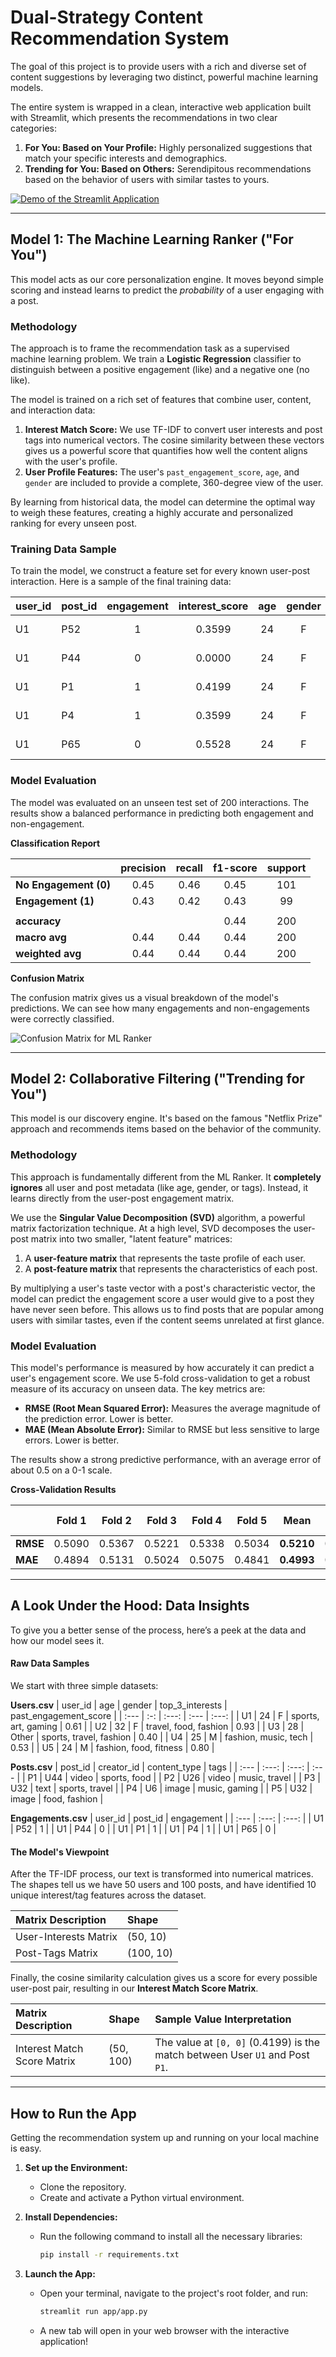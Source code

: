 # Dual-Strategy Content Recommendation System

The goal of this project is to provide users with a rich and diverse set of content suggestions by leveraging two distinct, powerful machine learning models.

The entire system is wrapped in a clean, interactive web application built with Streamlit, which presents the recommendations in two clear categories:
1.  **For You: Based on Your Profile:** Highly personalized suggestions that match your specific interests and demographics.
2.  **Trending for You: Based on Others:** Serendipitous recommendations based on the behavior of users with similar tastes to yours.

[![Demo of the Streamlit Application](https://i.imgur.com/g0j8z9G.gif)](https://dual-recommendation-engine.streamlit.app/)

---

## Model 1: The Machine Learning Ranker ("For You")

This model acts as our core personalization engine. It moves beyond simple scoring and instead learns to predict the *probability* of a user engaging with a post.

### Methodology

The approach is to frame the recommendation task as a supervised machine learning problem. We train a **Logistic Regression** classifier to distinguish between a positive engagement (like) and a negative one (no like).

The model is trained on a rich set of features that combine user, content, and interaction data:
1.  **Interest Match Score:** We use TF-IDF to convert user interests and post tags into numerical vectors. The cosine similarity between these vectors gives us a powerful score that quantifies how well the content aligns with the user's profile.
2.  **User Profile Features:** The user's `past_engagement_score`, `age`, and `gender` are included to provide a complete, 360-degree view of the user.

By learning from historical data, the model can determine the optimal way to weigh these features, creating a highly accurate and personalized ranking for every unseen post.

### Training Data Sample

To train the model, we construct a feature set for every known user-post interaction. Here is a sample of the final training data:

| user_id | post_id | engagement | interest_score | age | gender | top_3_interests | past_engagement_score | age_scaled | gender_F | gender_M | gender_Other |
| :--- | :--- | :---: | :---: | :-: | :---: | :--- | :---: | :---: | :---: | :---: | :---: |
| U1 | P52 | 1 | 0.3599 | 24 | F | sports, art, gaming | 0.61 | -0.346 | 1.0 | 0.0 | 0.0 |
| U1 | P44 | 0 | 0.0000 | 24 | F | sports, art, gaming | 0.61 | -0.346 | 1.0 | 0.0 | 0.0 |
| U1 | P1 | 1 | 0.4199 | 24 | F | sports, art, gaming | 0.61 | -0.346 | 1.0 | 0.0 | 0.0 |
| U1 | P4 | 1 | 0.3599 | 24 | F | sports, art, gaming | 0.61 | -0.346 | 1.0 | 0.0 | 0.0 |
| U1 | P65 | 0 | 0.5528 | 24 | F | sports, art, gaming | 0.61 | -0.346 | 1.0 | 0.0 | 0.0 |

### Model Evaluation

The model was evaluated on an unseen test set of 200 interactions. The results show a balanced performance in predicting both engagement and non-engagement.

**Classification Report**

| | precision | recall | f1-score | support |
| :--- | :---: | :---: | :---: | :---: |
| **No Engagement (0)** | 0.45 | 0.46 | 0.45 | 101 |
| **Engagement (1)** | 0.43 | 0.42 | 0.43 | 99 |
| | | | | |
| **accuracy** | | | 0.44 | 200 |
| **macro avg** | 0.44 | 0.44 | 0.44 | 200 |
| **weighted avg** | 0.44 | 0.44 | 0.44 | 200 |

**Confusion Matrix**

The confusion matrix gives us a visual breakdown of the model's predictions. We can see how many engagements and non-engagements were correctly classified.

![Confusion Matrix for ML Ranker](https://github.com/user-attachments/assets/b930d350-bc09-47b5-82ee-830c8506baca)

---

## Model 2: Collaborative Filtering ("Trending for You")

This model is our discovery engine. It's based on the famous "Netflix Prize" approach and recommends items based on the behavior of the community.

### Methodology

This approach is fundamentally different from the ML Ranker. It **completely ignores** all user and post metadata (like age, gender, or tags). Instead, it learns directly from the user-post engagement matrix.

We use the **Singular Value Decomposition (SVD)** algorithm, a powerful matrix factorization technique. At a high level, SVD decomposes the user-post matrix into two smaller, "latent feature" matrices:
1.  A **user-feature matrix** that represents the taste profile of each user.
2.  A **post-feature matrix** that represents the characteristics of each post.

By multiplying a user's taste vector with a post's characteristic vector, the model can predict the engagement score a user would give to a post they have never seen before. This allows us to find posts that are popular among users with similar tastes, even if the content seems unrelated at first glance.

### Model Evaluation

This model's performance is measured by how accurately it can predict a user's engagement score. We use 5-fold cross-validation to get a robust measure of its accuracy on unseen data. The key metrics are:
* **RMSE (Root Mean Squared Error):** Measures the average magnitude of the prediction error. Lower is better.
* **MAE (Mean Absolute Error):** Similar to RMSE but less sensitive to large errors. Lower is better.

The results show a strong predictive performance, with an average error of about 0.5 on a 0-1 scale.

**Cross-Validation Results**

| | Fold 1 | Fold 2 | Fold 3 | Fold 4 | Fold 5 | **Mean** | **Std Dev** |
| :--- | :---: | :---: | :---: | :---: | :---: | :---: | :---: |
| **RMSE** | 0.5090 | 0.5367 | 0.5221 | 0.5338 | 0.5034 | **0.5210** | 0.0132 |
| **MAE** | 0.4894 | 0.5131 | 0.5024 | 0.5075 | 0.4841 | **0.4993** | 0.0109 |

---

## A Look Under the Hood: Data Insights

To give you a better sense of the process, here’s a peek at the data and how our model sees it.

#### Raw Data Samples

We start with three simple datasets:

**Users.csv**
| user_id | age | gender | top_3_interests | past_engagement_score |
| :--- | :-: | :---: | :--- | :---: |
| U1 | 24 | F | sports, art, gaming | 0.61 |
| U2 | 32 | F | travel, food, fashion | 0.93 |
| U3 | 28 | Other | sports, travel, fashion | 0.40 |
| U4 | 25 | M | fashion, music, tech | 0.53 |
| U5 | 24 | M | fashion, food, fitness | 0.80 |

**Posts.csv**
| post_id | creator_id | content_type | tags |
| :--- | :---: | :---: | :--- |
| P1 | U44 | video | sports, food |
| P2 | U26 | video | music, travel |
| P3 | U32 | text | sports, travel |
| P4 | U6 | image | music, gaming |
| P5 | U32 | image | food, fashion |

**Engagements.csv**
| user_id | post_id | engagement |
| :--- | :---: | :---: |
| U1 | P52 | 1 |
| U1 | P44 | 0 |
| U1 | P1 | 1 |
| U1 | P4 | 1 |
| U1 | P65 | 0 |

#### The Model's Viewpoint

After the TF-IDF process, our text is transformed into numerical matrices. The shapes tell us we have 50 users and 100 posts, and have identified 10 unique interest/tag features across the dataset.

| Matrix Description | Shape |
| :--- | :--- |
| User-Interests Matrix | (50, 10) |
| Post-Tags Matrix | (100, 10) |

Finally, the cosine similarity calculation gives us a score for every possible user-post pair, resulting in our **Interest Match Score Matrix**.

| Matrix Description | Shape | Sample Value Interpretation |
| :--- | :--- | :--- |
| Interest Match Score Matrix | (50, 100) | The value at `[0, 0]` (0.4199) is the match between User `U1` and Post `P1`. |

---

## How to Run the App

Getting the recommendation system up and running on your local machine is easy.

1.  **Set up the Environment:**
    * Clone the repository.
    * Create and activate a Python virtual environment.

2.  **Install Dependencies:**
    * Run the following command to install all the necessary libraries:
        ```bash
        pip install -r requirements.txt
        ```

3.  **Launch the App:**
    * Open your terminal, navigate to the project's root folder, and run:
        ```bash
        streamlit run app/app.py
        ```
    * A new tab will open in your web browser with the interactive application!

